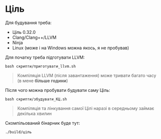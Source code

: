 # Ціль

Для будування треба:

- Ціль 0.32.0
- Clang/Clang++/LLVM
- Ninja
- Linux (може і на Windows можна якось, я не пробував)

Для початку треба підготувати LLVM:

```shell
bash скрипти/приготувати_llvm.sh
```

> Компіляція LLVM (після завантаження) може тривати багато часу (в мене **більше години**)

Після чого можна пробувати будувати саму Ціль:

```shell
bash скрипти/збудувати_КЦ.sh
```

> Компіляція та лінкування самої Цілі наразі в середньому займає декілька хвилин

Скомпільований бінарник буде тут:

```shell
./build/ціль
```